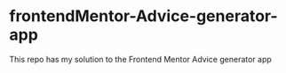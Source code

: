 # frontendMentor-Advice-generator-app
This repo has my solution to the Frontend Mentor Advice generator app
